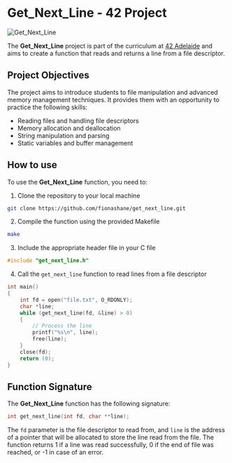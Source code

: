 # Get_Next_Line - 42 Project

![Get_Next_Line](https://img.shields.io/badge/Get_Next_Line-42-success)

The **Get_Next_Line** project is part of the curriculum at [42 Adelaide](https://www.42adel.org.au/) and aims to create a function that reads and returns a line from a file descriptor.

## Project Objectives

The project aims to introduce students to file manipulation and advanced memory management techniques. It provides them with an opportunity to practice the following skills:

- Reading files and handling file descriptors
- Memory allocation and deallocation
- String manipulation and parsing
- Static variables and buffer management

## How to use

To use the **Get_Next_Line** function, you need to:
1. Clone the repository to your local machine
```bash
git clone https://github.com/fionashane/get_next_line.git
```

2. Compile the function using the provided Makefile
```bash
make
```

3. Include the appropriate header file in your C file
```c
#include "get_next_line.h"
```

4. Call the `get_next_line` function to read lines from a file descriptor
```c
int main()
{
    int fd = open("file.txt", O_RDONLY);
    char *line;
    while (get_next_line(fd, &line) > 0)
    {
        // Process the line
        printf("%s\n", line);
        free(line);
    }
    close(fd);
    return (0);
}
```

## Function Signature

The **Get_Next_Line** function has the following signature:
```c
int get_next_line(int fd, char **line);
```

The `fd` parameter is the file descriptor to read from, and `line` is the address of a pointer that will be allocated to store the line read from the file. The function returns 1 if a line was read successfully, 0 if the end of file was reached, or -1 in case of an error.
